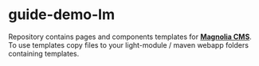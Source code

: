 # guide-demo-lm

Repository contains pages and components templates for [__Magnolia CMS__](https://www.magnolia-cms.com). 
To use templates copy files to your light-module / maven webapp folders containing templates.  
